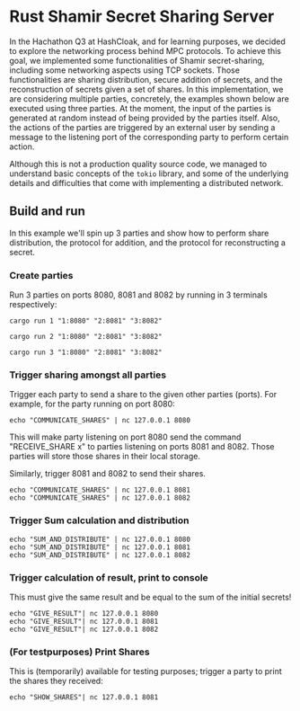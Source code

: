 # Rust Shamir Secret Sharing Server

In the Hachathon Q3 at HashCloak, and for learning purposes, we decided to explore the networking process behind MPC protocols. To achieve this goal, we implemented some functionalities of Shamir secret-sharing, including some networking aspects using TCP sockets. Those functionalities are sharing distribution, secure addition of secrets, and the reconstruction of secrets given a set of shares. In this implementation, we are considering multiple parties, concretely, the examples shown below are executed using three parties. At the moment, the input of the parties is generated at random instead of being provided by the parties itself. Also, the actions of the parties are triggered by an external user by sending a message to the listening port of the corresponding party to perform certain action.

Although this is not a production quality source code, we managed to understand basic concepts of the `tokio` library, and some of the underlying details and difficulties that come with implementing a distributed network.

## Build and run

In this example we'll spin up 3 parties and show how to perform share distribution, the protocol for addition, and the protocol for reconstructing a secret.

### Create parties
Run 3 parties on ports 8080, 8081 and 8082 by running in 3 terminals respectively:

```
cargo run 1 "1:8080" "2:8081" "3:8082"

cargo run 2 "1:8080" "2:8081" "3:8082"

cargo run 3 "1:8080" "2:8081" "3:8082"
```


### Trigger sharing amongst all parties

Trigger each party to send a share to the given other parties (ports). For example, for the party running on port 8080: 

```
echo "COMMUNICATE_SHARES" | nc 127.0.0.1 8080
```

This will make party listening on port 8080 send the command "RECEIVE_SHARE x" to parties listening on ports 8081 and 8082. Those parties will store those shares in their local storage. 

Similarly, trigger 8081 and 8082 to send their shares.
```
echo "COMMUNICATE_SHARES" | nc 127.0.0.1 8081
echo "COMMUNICATE_SHARES" | nc 127.0.0.1 8082
```

### Trigger Sum calculation and distribution

```
echo "SUM_AND_DISTRIBUTE" | nc 127.0.0.1 8080
echo "SUM_AND_DISTRIBUTE" | nc 127.0.0.1 8081
echo "SUM_AND_DISTRIBUTE" | nc 127.0.0.1 8082
```

### Trigger calculation of result, print to console

This must give the same result and be equal to the sum of the initial secrets!

```
echo "GIVE_RESULT"| nc 127.0.0.1 8080 
echo "GIVE_RESULT"| nc 127.0.0.1 8081
echo "GIVE_RESULT"| nc 127.0.0.1 8082
```

### (For testpurposes) Print Shares

This is (temporarily) available for testing purposes; trigger a party to print the shares they received:
```
echo "SHOW_SHARES"| nc 127.0.0.1 8081
```
